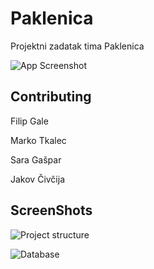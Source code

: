 
# Paklenica

Projektni zadatak tima Paklenica



![App Screenshot](https://upload.wikimedia.org/wikipedia/commons/thumb/4/41/Canyon_of_Paklenica.jpg/1280px-Canyon_of_Paklenica.jpg)


## Contributing

Filip Gale

Marko Tkalec 

Sara Gašpar

Jakov Čivčija


## ScreenShots

![Project structure](https://viewer.diagrams.net/?tags=%7B%7D&lightbox=1&highlight=0000ff&edit=_blank&layers=1&nav=1&title=Untitled%20Diagram.drawio#R%3Cmxfile%3E%3Cdiagram%20name%3D%22Page-1%22%20id%3D%22QcfW_0hkiYDMPS9q2aEJ%22%3E7VvbcqM4EP0aP2YKEAh4jO3sTu2lKjve2pl5xKDYqsKWV8i3%2BfptjDBI8i0ONmwmT0GNJEtHp0%2B32k4PDWabX3m0mP7JEpL2HCvZ9NCw5zh2gEL4k1u2hcVzncIw4TSRnSrDiP4g0mhJ65ImJFM6CsZSQReqMWbzOYmFYos4Z2u12wtL1U9dRBNiGEZxlJrWrzQR08IaeFZl%2F0zoZFp%2Bsm3JN7Oo7CwN2TRK2LpmQk89NOCMieJpthmQNAevxKUY98uRt%2FuFcTIXlwwY%2FLb6dzQMh6OByNKV9U%2FS%2F2v9IGdZRelSbvgxFozLFYttCQMsfpE%2FLmdp0QH1V4QLCkD9EY1J%2BswyKiibQ5cxE4LNah0eUzrJXwi2AOtUzFJo2PDIliKlczLYH50FRrkgGEs2R3dq7%2FED4hE2I4JvoYsc4JRnsNXa6%2BoEkTRNa4eHpS2SnJnsZ65ghQeJ7CtQdgyUnzlLlrGArQvO0pSYiHO2nCckkaisp1SQ0SKK87drcDUVySZAC1XQ0AHQbOeeqCEDtREwj5zA7PYoPdhB12ByDZgMXMg8ecy1EFpxGmUZjVVgVK4BFHz7LW988nxcGr7vDJYTlIbhpt5%2FuK23ngmnsDs4ImncUCFnlK3vSquaK29saw19pmJvJDFUWztB2D9b8pic1z4R8QkR57zXZETtwL0D513aOEkjQVfqcg%2BRQH7CM6OwkT3hkK%2FyzbU0HhXblKPq8q9N5DoacT1togIHY6IdJ%2Ffbvp6m2Aw1X55Gf5tchaPdhRSVopEMIjEcM%2BEHosuMJkk%2BR5%2BTjP6Ixrv5csYs8h3t9uj1e97wlA7IJEIOrkJ3nV3HffCoaADPkeu%2BjQ5lF%2FbykpGbHJDXuI405vR1RVL06IwWtSAW6EMsmhALM2N6P2Lhnc4wIMjaCCnwO42w48FGWl7sqlPcTlsCU1sGTu%2BxT%2FPzecnzNWj2AWucAnL9MaR2eCJ26EtLadilgCPCVxQGyZewpHE1QKNIjRaH0sOjx%2FuGnNBtPScMG8NbXlS6hbh%2BV2kf8LJccevoaZ%2BOne3HSXRhnAzajJN6eHPta%2BOkFnCRTrAbx0nbTKp%2FTto5F9IubJN2CDVEO6QXIe5MO883aPcOyoae46npkW1GlbuWDbFZAZPhOIPNZwxQ1gG%2Fd9XQxRoTW4%2FEuPl62Hu6x5aue1Ypcas3WU8r4bvulVLpeRpBw%2FtKJcYGHX9n8x8sjUxW%2Fh8vs%2Fhs6au8ZcoDKEN1dwth%2BIaVMNt162nVJ8ty3qIigV%2BXkbx04OAzWnKwPt%2BgwOBLbwCtpmIebkhfsH2dvgB7om2tm%2FTV41cW31c%2FJ7BOrguF7qn%2B8FCsoFnPMes8n2EY69DXnA%2BocwnLgWLNR8Ly6sI7brWi0JSc2FfKSVMeXNYz3mXhHR8JObVcJVSvgKjruYp%2FoAB0ZaV3p9TdqvPqYt1%2Bndd37iPWnS%2B4laH%2BrC77R474PrpsuxqD%2FGuFWf%2FKwbmvMAdmWeMrGY9i8LUOZFWu1zVHDW52ibN7r8ip9o6quGnltbd31PBCPw2OXORb8lPUkJ%2FuS%2BX38lOz3iNrtl%2FIIq92M0nuLv3W0w1bd1fzG4WfM65e7K74w11Puis0q9%2FWF92r%2F1BAT%2F8B%3C%2Fdiagram%3E%3C%2Fmxfile%3E)

![Database](https://dbdiagram.io/d/66d6e23ceef7e08f0e87e276)
